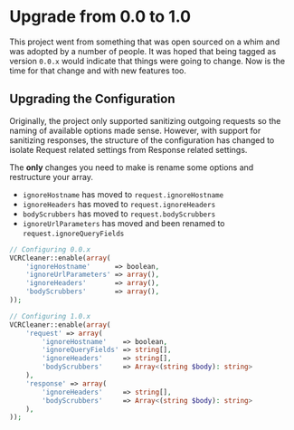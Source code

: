 # Upgrade from 0.0 to 1.0

This project went from something that was open sourced on a whim and was adopted by a number of people. It was hoped that being tagged as version `0.0.x` would indicate that things were going to change. Now is the time for that change and with new features too.

## Upgrading the Configuration

Originally, the project only supported sanitizing outgoing requests so the naming of available options made sense. However, with support for sanitizing responses, the structure of the configuration has changed to isolate Request related settings from Response related settings.

The **only** changes you need to make is rename some options and restructure your array.

- `ignoreHostname` has moved to `request.ignoreHostname`
- `ignoreHeaders` has moved to `request.ignoreHeaders`
- `bodyScrubbers` has moved to `request.bodyScrubbers`
- `ignoreUrlParameters` has moved and been renamed to `request.ignoreQueryFields`


```php
// Configuring 0.0.x
VCRCleaner::enable(array(
    'ignoreHostname'      => boolean,
    'ignoreUrlParameters' => array(),
    'ignoreHeaders'       => array(),
    'bodyScrubbers'       => array(),
));
```

```php
// Configuring 1.0.x
VCRCleaner::enable(array(
    'request' => array(
        'ignoreHostname'    => boolean,
        'ignoreQueryFields' => string[],
        'ignoreHeaders'     => string[],
        'bodyScrubbers'     => Array<(string $body): string>
    ),
    'response' => array(
        'ignoreHeaders'     => string[],
        'bodyScrubbers'     => Array<(string $body): string>
    ),
));
```
